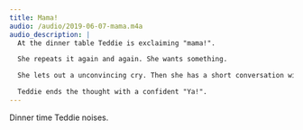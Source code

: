 ```yaml
---
title: Mama!
audio: /audio/2019-06-07-mama.m4a
audio_description: |
  At the dinner table Teddie is exclaiming "mama!".

  She repeats it again and again. She wants something.

  She lets out a unconvincing cry. Then she has a short conversation with herself with unintelligible words.

  Teddie ends the thought with a confident "Ya!".
---
```


Dinner time Teddie noises.
